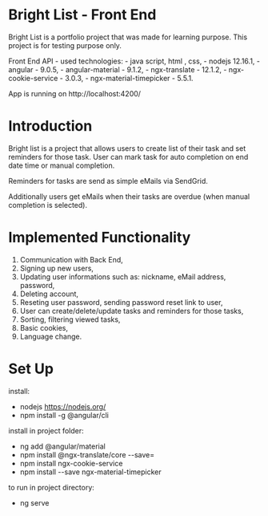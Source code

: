 # Bright List - Front End
Bright List is a portfolio project that was made for learning purpose.
This project is for testing purpose only.

Front End API - used technologies:
    - java script, html , css,
    - nodejs 12.16.1,
    - angular - 9.0.5,
    - angular-material -  9.1.2,
    - ngx-translate - 12.1.2,
    - ngx-cookie-service - 3.0.3,
    - ngx-material-timepicker - 5.5.1.
  
App is running on http://localhost:4200/  

# Introduction
Bright list is a project that allows users to create list of their task and 
set reminders for those task. 
User can mark task for auto completion on end date time or manual completion.
 
Reminders for tasks are send as simple eMails via SendGrid.
 
Additionally users get eMails when their tasks are overdue (when manual completion is selected).

# Implemented Functionality
1. Communication with Back End,
2. Signing up new users,
3. Updating user informations such as: nickname, eMail address, password,
4. Deleting account,
5. Reseting user password, sending password reset link to user,
6. User can create/delete/update tasks and reminders for those tasks,
7. Sorting, filtering viewed tasks,
8. Basic cookies, 
9. Language change.

# Set Up
install:
- nodejs https://nodejs.org/
- npm install -g @angular/cli

install in project folder:
- ng add @angular/material
- npm install @ngx-translate/core --save=
- npm install ngx-cookie-service
- npm install --save ngx-material-timepicker

to run in project directory:
- ng serve